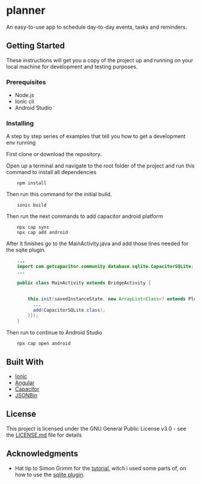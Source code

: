 # planner

An easy-to-use app to schedule day-to-day events, tasks and reminders.

## Getting Started

These instructions will get you a copy of the project up and running on your local machine for development and testing purposes.

### Prerequisites

- Node.js
- Ionic cli
- Android Studio

### Installing

A step by step series of examples that tell you how to get a development env running

First clone or download the repository.

Open up a terminal and navigate to the root folder of the project and run this command to install all dependencies

```
    npm install
```

Then run this command for the initial build.

```
    ionic build
```

Then run the next commands to add capacitor android platform

```
    npx cap sync
    npx cap add android
```

After it finishes go to the MainActivity.java and add those lines needed for the sqite plugin.

```java
    ...
    import com.getcapacitor.community.database.sqlite.CapacitorSQLite;
    ...

    public class MainActivity extends BridgeActivity {


        this.init(savedInstanceState, new ArrayList<Class<? extends Plugin>>() {{
          ...
          add(CapacitorSQLite.class);
        }});
    }
```

Then run to continue to Android Studio

```
    npx cap open android
```

## Built With

- [Ionic](https://github.com/ionic-team/ionic-framework)
- [Angular](https://github.com/angular/angular)
- [Capacitor](https://github.com/ionic-team/capacitor)
- [JSONBin](https://jsonbin.io)

## License

This project is licensed under the GNU General Public License v3.0 - see the [LICENSE.md](LICENSE.md) file for details

## Acknowledgments

- Hat tip to Simon Grimm for the [tutorial](https://devdactic.com/sqlite-ionic-app-with-capacitor/), witch i used some parts of, on how to use the [sqlite plugin](https://github.com/capacitor-community/sqlite).
